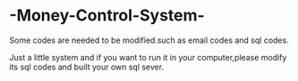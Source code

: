 # -Money-Control-System-
Some codes are needed to be modified.such as email codes and sql codes.

Just a little system and if you want to run it in your computer,please modify its sql codes and built your own sql sever.
